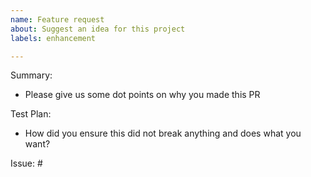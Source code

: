 ```yaml
---
name: Feature request
about: Suggest an idea for this project
labels: enhancement

---
```


Summary:
- Please give us some dot points on why you made this PR

Test Plan:
- How did you ensure this did not break anything and does what you want?

Issue: #
